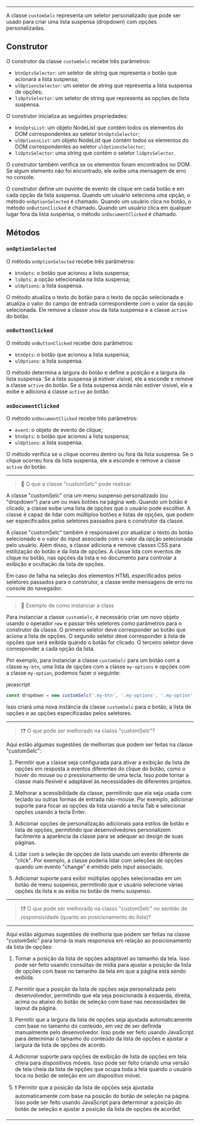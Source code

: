 
---

A classe `customSelc` representa um seletor personalizado que pode ser usado para criar uma lista suspensa (dropdown) com opções personalizadas.

Construtor
----------

O construtor da classe `customSelc` recebe três parâmetros:

*   `btnOptsSelector`: um seletor de string que representa o botão que acionará a lista suspensa;
*   `ulOptionsSelector`: um seletor de string que representa a lista suspensa de opções;
*   `liOptsSelector`: um seletor de string que representa as opções de lista suspensa.

O construtor inicializa as seguintes propriedades:

*   `btnOptsList`: um objeto NodeList que contém todos os elementos do DOM correspondentes ao seletor `btnOptsSelector`;
*   `ulOptionsList`: um objeto NodeList que contém todos os elementos do DOM correspondentes ao seletor `ulOptionsSelector`;
*   `liOptsSelector`: uma string que contém o seletor `liOptsSelector`.

O construtor também verifica se os elementos foram encontrados no DOM. Se algum elemento não foi encontrado, ele exibe uma mensagem de erro no console.

O construtor define um ouvinte de evento de clique em cada botão e em cada opção da lista suspensa. Quando um usuário seleciona uma opção, o método `onOptionSelected` é chamado. Quando um usuário clica no botão, o método `onButtonClicked` é chamado. Quando um usuário clica em qualquer lugar fora da lista suspensa, o método `onDocumentClicked` é chamado.

Métodos
-------

### `onOptionSelected`

O método `onOptionSelected` recebe três parâmetros:

*   `btnOpts`: o botão que acionou a lista suspensa;
*   `liOpts`: a opção selecionada na lista suspensa;
*   `ulOptions`: a lista suspensa.

O método atualiza o texto do botão para o texto da opção selecionada e atualiza o valor do campo de entrada correspondente com o valor da opção selecionada. Ele remove a classe `show` da lista suspensa e a classe `active` do botão.

### `onButtonClicked`

O método `onButtonClicked` recebe dois parâmetros:

*   `btnOpts`: o botão que acionou a lista suspensa;
*   `ulOptions`: a lista suspensa.

O método determina a largura do botão e define a posição e a largura da lista suspensa. Se a lista suspensa já estiver visível, ele a esconde e remove a classe `active` do botão. Se a lista suspensa ainda não estiver visível, ele a exibe e adiciona a classe `active` ao botão.

### `onDocumentClicked`

O método `onDocumentClicked` recebe três parâmetros:

*   `event`: o objeto de evento de clique;
*   `btnOpts`: o botão que acionou a lista suspensa;
*   `ulOptions`: a lista suspensa.

O método verifica se o clique ocorreu dentro ou fora da lista suspensa. Se o clique ocorreu fora da lista suspensa, ele a esconde e remove a classe `active` do botão.

---

> 📍 O que a classe "customSelc" pode realizar.


A classe "customSelc" cria um menu suspenso personalizado (ou "dropdown") para um ou mais botões na página web. Quando um botão é clicado, a classe exibe uma lista de opções que o usuário pode escolher. A classe é capaz de lidar com múltiplos botões e listas de opções, que podem ser especificados pelos seletores passados para o construtor da classe.

A classe "customSelc" também é responsável por atualizar o texto do botão selecionado e o valor do input associado com o valor da opção selecionada pelo usuário. Além disso, a classe adiciona e remove classes CSS para estilização do botão e da lista de opções. A classe lida com eventos de clique no botão, nas opções da lista e no documento para controlar a exibição e ocultação da lista de opções.

Em caso de falha na seleção dos elementos HTML especificados pelos seletores passados para o construtor, a classe emite mensagens de erro no console do navegador.

---

> 📍 Exemplo de como instanciar a class


Para instanciar a classe `customSelc`, é necessário criar um novo objeto usando o operador `new` e passar três seletores como parâmetros para o construtor da classe. O primeiro seletor deve corresponder ao botão que aciona a lista de opções. O segundo seletor deve corresponder à lista de opções que será exibida quando o botão for clicado. O terceiro seletor deve corresponder a cada opção da lista.

Por exemplo, para instanciar a classe `customSelc` para um botão com a classe `my-btn`, uma lista de opções com a classe `my-options` e opções com a classe `my-option`, podemos fazer o seguinte:

javascript

```javascript
const dropdown = new customSelc('.my-btn', '.my-options', '.my-option');
```

Isso criará uma nova instância da classe `customSelc` para o botão, a lista de opções e as opções especificadas pelos seletores.

---

> ❗❓ O que pode ser melhorado na classs "customSelc"?


Aqui estão algumas sugestões de melhorias que podem ser feitas na classe "customSelc":

1.  Permitir que a classe seja configurada para ativar a exibição da lista de opções em resposta a eventos diferentes do clique do botão, como o hover do mouse ou o pressionamento de uma tecla. Isso pode tornar a classe mais flexível e adaptável às necessidades de diferentes projetos.

2.  Melhorar a acessibilidade da classe, permitindo que ela seja usada com teclado ou outras formas de entrada não-mouse. Por exemplo, adicionar suporte para focar as opções da lista usando a tecla Tab e selecionar opções usando a tecla Enter.

3.  Adicionar opções de personalização adicionais para estilos de botão e lista de opções, permitindo que desenvolvedores personalizem facilmente a aparência da classe para se adequar ao design de suas páginas.

4.  Lidar com a seleção de opções de lista usando um evento diferente de "click". Por exemplo, a classe poderia lidar com seleções de opções quando um evento "change" é emitido pelo input associado.

5.  Adicionar suporte para exibir múltiplas opções selecionadas em um botão de menu suspenso, permitindo que o usuário selecione várias opções da lista e as exiba no botão de menu suspenso.


---

> ❗❓ O que pode ser melhorado na classs "customSelc" no sentido de responsividade (quanto ao posicionamento do lista)?

---

Aqui estão algumas sugestões de melhoria que podem ser feitas na classe "customSelc" para torná-la mais responsiva em relação ao posicionamento da lista de opções:

1.  Tornar a posição da lista de opções adaptável ao tamanho da tela. Isso pode ser feito usando consultas de mídia para ajustar a posição da lista de opções com base no tamanho da tela em que a página está sendo exibida.

2.  Permitir que a posição da lista de opções seja personalizada pelo desenvolvedor, permitindo que ela seja posicionada à esquerda, direita, acima ou abaixo do botão de seleção com base nas necessidades de layout da página.

3.  Permitir que a largura da lista de opções seja ajustada automaticamente com base no tamanho do conteúdo, em vez de ser definida manualmente pelo desenvolvedor. Isso pode ser feito usando JavaScript para determinar o tamanho do conteúdo da lista de opções e ajustar a largura da lista de opções de acordo.

4.  Adicionar suporte para opções de exibição de lista de opções em tela cheia para dispositivos móveis. Isso pode ser feito criando uma versão de tela cheia da lista de opções que ocupa toda a tela quando o usuário toca no botão de seleção em um dispositivo móvel.

5. ❗ Permitir que a posição da lista de opções seja ajustada automaticamente com base na posição do botão de seleção na página. Isso pode ser feito usando JavaScript para determinar a posição do botão de seleção e ajustar a posição da lista de opções de acordo❗.


---